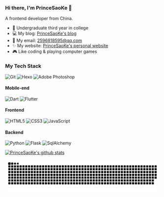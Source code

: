 ### Hi there, I'm PrinceSaoKe 👋
A frontend developer from China.
<br />

- 📖 Undergraduate third year in college
- 💻 My blog: [PrinceSaoKe's blog](https://PrinceSaoKe.github.io)
- 💬 My email: 2596818595@qq.com
- ✨ My website: [PrinceSaoKe's personal website](http://47.99.83.24/)
- 🎮 Like coding & playing computer games

### My Tech Stack

![Git](https://img.shields.io/badge/-Git-%23F05032?style=flat-square&logo=git&logoColor=%23ffffff)
![Hexo](http://img.shields.io/badge/-Hexo-0073AA?style=flat-square&logo=hexo&logoColor=ffffff)
![Adobe Photoshop](http://img.shields.io/badge/-Abode%20Photoshop-26C9FF?style=flat-square&logo=adobe-photoshop&logoColor=ffffff)

#### Mobile-end

![Dart](http://img.shields.io/badge/-Dart-2BB6F6?style=flat-square&logo=dart&logoColor=ffffff)
![Flutter](http://img.shields.io/badge/-Flutter-5AC7F8?style=flat-square&logo=flutter&logoColor=ffffff)

#### Frontend

![HTML5](https://img.shields.io/badge/-HTML5-%23E44D27?style=flat-square&logo=html5&logoColor=ffffff)
![CSS3](https://img.shields.io/badge/-CSS3-%231572B6?style=flat-square&logo=css3)
![JavaScript](https://img.shields.io/badge/-JavaScript-%23F7DF1C?style=flat-square&logo=javascript&logoColor=000000&labelColor=%23F7DF1C&color=%23FFCE5A)

#### Backend

![Python](http://img.shields.io/badge/-Python-3C78A9?style=flat-square&logo=python&logoColor=ffffff)
![Flask](http://img.shields.io/badge/-Flask-39A9BE?style=flat-square&logo=flask&logoColor=ffffff)
![SqlAlchemy](http://img.shields.io/badge/-SqlAlchemy-D71F00?style=flat-square&logo=sqlalchemy&logoColor=ffffff)

[![PrinceSaoKe's github stats](https://github-readme-stats.anuraghazra1.vercel.app/api?username=PrinceSaoKe&show_icons=true&title_color=fff&icon_color=79ff97&text_color=9f9f9f&bg_color=151515)](https://github.com/PrinceSaoKe/)

<picture>
  <source media="(prefers-color-scheme: dark)" srcset="https://raw.githubusercontent.com/PrinceSaoKe/PrinceSaoKe/output/github-contribution-grid-snake-dark.svg">
  <source media="(prefers-color-scheme: light)" srcset="https://raw.githubusercontent.com/PrinceSaoKe/PrinceSaoKe/output/github-contribution-grid-snake.svg">
  <img alt="github contribution grid snake animation" src="https://raw.githubusercontent.com/PrinceSaoKe/PrinceSaoKe/output/github-contribution-grid-snake.svg">
</picture>
